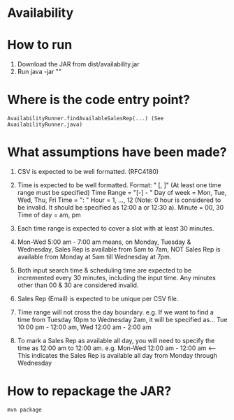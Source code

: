 Availability
===========

How to run
===========
1. Download the JAR from dist/availability.jar
2. Run java -jar <path to jar> <path to CSV file> "<time to search>"

Where is the code entry point?
===========
`AvailabilityRunner.findAvailableSalesRep(...) (See AvailabilityRunner.java)`

What assumptions have been made?
===========
1. CSV is expected to be well formatted. (RFC4180)

2. Time is expected to be well formatted.
   Format: "<Time Range> [, <Time Range>]" (At least one time range must be specified)
   Time Range = "<Day of week>[-<Day of week>] <Time> - <Time>"
   Day of week = Mon, Tue, Wed, Thu, Fri
   Time = "<Hour>:<Minute> <Time of day>"
   Hour = 1, ..., 12
      (Note: 0 hour is considered to be invalid. It should be specified as 12:00 a or 12:30 a).
   Minute = 00, 30
   Time of day = am, pm

3. Each time range is expected to cover a slot with at least 30 minutes.

4. Mon-Wed 5:00 am - 7:00 am means, on Monday, Tuesday & Wednesday, Sales Rep is available from 5am to 7am, NOT
   Sales Rep is available from Monday at 5am till Wednesday at 7pm.

5. Both input search time & scheduling time are expected to be incremented every 30 minutes, including the input time.
   Any minutes other than 00 & 30 are considered invalid.

6. Sales Rep (Email) is expected to be unique per CSV file.

7. Time range will not cross the day boundary.
   e.g. If we want to find a time from Tuesday 10pm to Wednesday 2am, it will be specified as...
        Tue 10:00 pm - 12:00 am, Wed 12:00 am - 2:00 am

8. To mark a Sales Rep as available all day, you will need to specify the time as 12:00 am to 12:00 am.
   e.g. Mon-Wed 12:00 am - 12:00 am <-- This indicates the Sales Rep is available all day from Monday through Wednesday

How to repackage the JAR?
===========
`mvn package`
